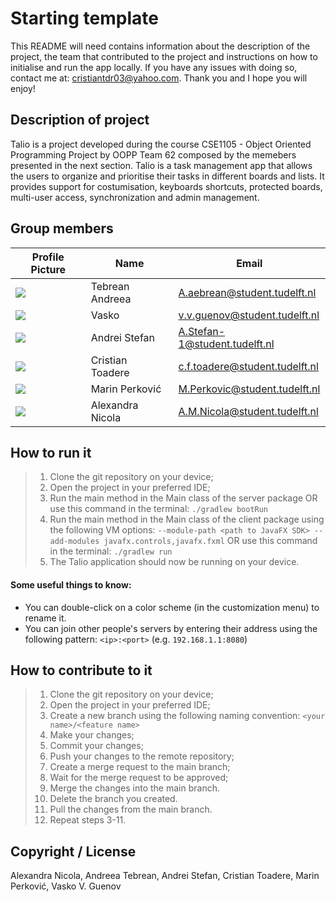 # Starting template

This README will need contains information about the description of the project, the team that contributed to the project and instructions on how to initialise and run the app locally. If you have any issues with doing so, contact me at: cristiantdr03@yahoo.com. Thank you and I hope you will enjoy!

## Description of project

Talio is a project developed during the course CSE1105 - Object Oriented Programming Project by OOPP Team 62 composed by the memebers presented in the next section. Talio is a task management app that allows the users to organize and prioritise their tasks in different boards and lists. It provides support for costumisation, keyboards shortcuts, protected boards, multi-user access, synchronization and admin management. 

## Group members

| Profile Picture | Name | Email |
|---|---|---|
| ![](https://secure.gravatar.com/avatar/300c41aa17c0604bc04d2794dd74c8eb?s=800&d=identicon&length=4&size=50&color=DDD&background=777&font-size=0.325)| Tebrean Andreea | A.aebrean@student.tudelft.nl |
| ![](https://secure.gravatar.com/avatar/6ced06964ac9fdd7c1eea6eaf1b66f3f?s=800&d=identicon&length=4&size=50&color=DDD&background=777&font-size=0.325)|Vasko|v.v.guenov@student.tudelft.nl|
| ![](https://secure.gravatar.com/avatar/c5c04fddc42c7f22b447c91953fae25d?s=800&d=identicon&length=4&size=50&color=DDD&background=777&font-size=0.325) | Andrei Stefan | A.Stefan-1@student.tudelft.nl |
| ![](https://secure.gravatar.com/avatar/3a83cd892f1433ec65466fa6b4b7e293?s=800&d=identicon&length=4&size=50&color=DDD&background=777&font-size=0.325) | Cristian Toadere | c.f.toadere@student.tudelft.nl |
| ![](https://secure.gravatar.com/avatar/80563c8b75551f77dfdbb3dae6d648b0?s=800&d=identicon&length=4&size=50&color=DDD&background=777&font-size=0.325) | Marin Perković | M.Perkovic@student.tudelft.nl |
| ![](https://secure.gravatar.com/avatar/18df772a35e9d50a4c281b668c69c2b5?s=800&d=identicon&length=4&size=50&color=DDD&background=777&font-size=0.325) | Alexandra Nicola | A.M.Nicola@student.tudelft.nl |

## How to run it

> 1. Clone the git repository on your device; 
> 2. Open the project in your preferred IDE; 
> 3. Run the main method in the Main class of the server package OR use this command in the terminal:
> ```./gradlew bootRun```
> 4. Run the main method in the Main class of the client package using the following VM options: ```--module-path <path to JavaFX SDK> --add-modules javafx.controls,javafx.fxml```
> OR use this command in the terminal:
> ```./gradlew run``` 
> 5. The Talio application should now be running on your device.

#### Some useful things to know:
- You can double-click on a color scheme (in the customization menu) to rename it.
- You can join other people's servers by entering their address using the following pattern: ```<ip>:<port>``` (e.g. ```192.168.1.1:8080```)
## How to contribute to it
> 1. Clone the git repository on your device;
> 2. Open the project in your preferred IDE;
> 3. Create a new branch using the following naming convention: ```<your name>/<feature name>```
> 4. Make your changes;
> 5. Commit your changes;
> 6. Push your changes to the remote repository;
> 7. Create a merge request to the main branch;
> 8. Wait for the merge request to be approved;
> 9. Merge the changes into the main branch.
> 10. Delete the branch you created.
> 11. Pull the changes from the main branch.
> 12. Repeat steps 3-11.
## Copyright / License
Alexandra Nicola, Andreea Tebrean, Andrei Stefan, Cristian Toadere, Marin Perković, Vasko V. Guenov
